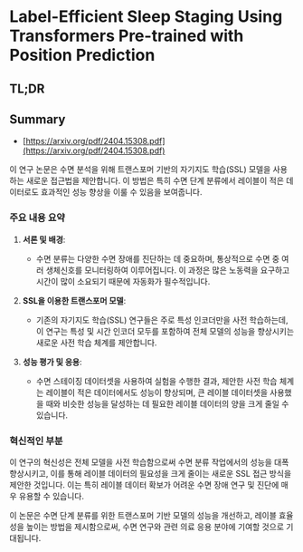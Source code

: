 # Label-Efficient Sleep Staging Using Transformers Pre-trained with Position Prediction
## TL;DR
## Summary
- [https://arxiv.org/pdf/2404.15308.pdf](https://arxiv.org/pdf/2404.15308.pdf)

이 연구 논문은 수면 분석을 위해 트랜스포머 기반의 자기지도 학습(SSL) 모델을 사용하는 새로운 접근법을 제안합니다. 이 방법은 특히 수면 단계 분류에서 레이블이 적은 데이터로도 효과적인 성능 향상을 이룰 수 있음을 보여줍니다.

### 주요 내용 요약

1. **서론 및 배경**:
   - 수면 분류는 다양한 수면 장애를 진단하는 데 중요하며, 통상적으로 수면 중 여러 생체신호를 모니터링하여 이루어집니다. 이 과정은 많은 노동력을 요구하고 시간이 많이 소요되기 때문에 자동화가 필수적입니다.

2. **SSL을 이용한 트랜스포머 모델**:
   - 기존의 자기지도 학습(SSL) 연구들은 주로 특성 인코더만을 사전 학습하는데, 이 연구는 특성 및 시간 인코더 모두를 포함하여 전체 모델의 성능을 향상시키는 새로운 사전 학습 체계를 제안합니다.

3. **성능 평가 및 응용**:
   - 수면 스테이징 데이터셋을 사용하여 실험을 수행한 결과, 제안한 사전 학습 체계는 레이블이 적은 데이터에서도 성능이 향상되며, 큰 레이블 데이터셋을 사용했을 때와 비슷한 성능을 달성하는 데 필요한 레이블 데이터의 양을 크게 줄일 수 있습니다.

### 혁신적인 부분
이 연구의 혁신성은 전체 모델을 사전 학습함으로써 수면 분류 작업에서의 성능을 대폭 향상시키고, 이를 통해 레이블 데이터의 필요성을 크게 줄이는 새로운 SSL 접근 방식을 제안한 것입니다. 이는 특히 레이블 데이터 확보가 어려운 수면 장애 연구 및 진단에 매우 유용할 수 있습니다.

이 논문은 수면 단계 분류를 위한 트랜스포머 기반 모델의 성능을 개선하고, 레이블 효율성을 높이는 방법을 제시함으로써, 수면 연구와 관련 의료 응용 분야에 기여할 것으로 기대됩니다.
